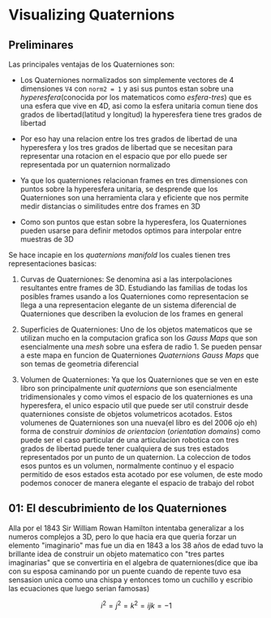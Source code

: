 # Visualizing Quaternions


## Preliminares

Las principales ventajas de los Quaterniones son:

 - Los Quaterniones normalizados son simplemente vectores de 4 dimensiones `V4`
   con `norm2 = 1` y asi sus puntos estan sobre una *hyperesfera*(conocida por
   los matematicos como *esfera-tres*) que es una esfera que vive en 4D, asi como
   la esfera unitaria comun tiene dos grados de libertad(latitud y longitud) la
   hyperesfera tiene tres grados de libertad

 - Por eso hay una relacion entre los tres grados de libertad de una hyperesfera
   y los tres grados de libertad que se necesitan para representar una rotacion
   en el espacio que por ello puede ser representada por un quaternion normalizado

 - Ya que los quaterniones relacionan frames en tres dimensiones con puntos sobre
   la hyperesfera unitaria, se desprende que los Quaterniones son una herramienta
   clara y eficiente que nos permite medir distancias o similitudes entre dos frames
   en 3D

 - Como son puntos que estan sobre la hyperesfera, los Quaterniones pueden usarse
   para definir metodos optimos para interpolar entre muestras de 3D


Se hace incapie en los *quaternions manifold* los cuales tienen tres representaciones
basicas:


1. Curvas de Quaterniones: Se denomina asi a las interpolaciones resultantes entre
frames de 3D.
Estudiando las familias de todas los posibles frames usando a los Quaterniones
como representacion se llega a una representacion elegante de un sistema diferencial
de Quaterniones que describen la evolucion de los frames en general

2. Superficies de Quaterniones: Uno de los objetos matematicos que se utilizan
mucho en la computacion grafica son los *Gauss Maps* que son esencialmente una
*mesh* sobre una esfera de radio 1. Se pueden pensar a este mapa en funcion de
Quaterniones *Quaternions Gauss Maps* que son temas de geometria diferencial

3. Volumen de Quaterniones: Ya que los Quaterniones que se ven en este libro son
principalmente *unit quaternions* que son esencialmente tridimensionales y como
vimos el espacio de los quaterniones es una hyperesfera, el unico espacio util
que puede ser util construir desde quaterniones consiste de objetos volumetricos
acotados. Estos volumenes de Quaterniones son una nueva(el libro es del 2006 ojo eh)
forma de construir *dominios de orientacion* (*orientation domains*) como puede
ser el caso particular de una articulacion robotica con tres grados de libertad
puede tener cualquiera de sus tres estados representados por un punto de un
quaternion. La coleccion de todos esos puntos es un volumen, normalmente continuo
y el espacio permitido de esos estados esta acotado por ese volumen, de este modo
podemos conocer de manera elegante el espacio de trabajo del robot


## 01: El descubrimiento de los Quaterniones

Alla por el 1843 Sir William Rowan Hamilton intentaba generalizar a los numeros
complejos a 3D, pero lo que hacia era que queria forzar un elemento "imaginario"
mas fue un dia en 1843 a los 38 años de edad tuvo la brillante idea de construir
un objeto matematico con "tres partes imaginarias" que se convertiria en el algebra
de quaterniones(dice que iba con su esposa caminando por un puente cuando de repente
tuvo esa sensasion unica como una chispa y entonces tomo un cuchillo y escribio
las ecuaciones que luego serian famosas)

```math
i^{2} = j^{2} = k^{2} = ijk = -1
```


